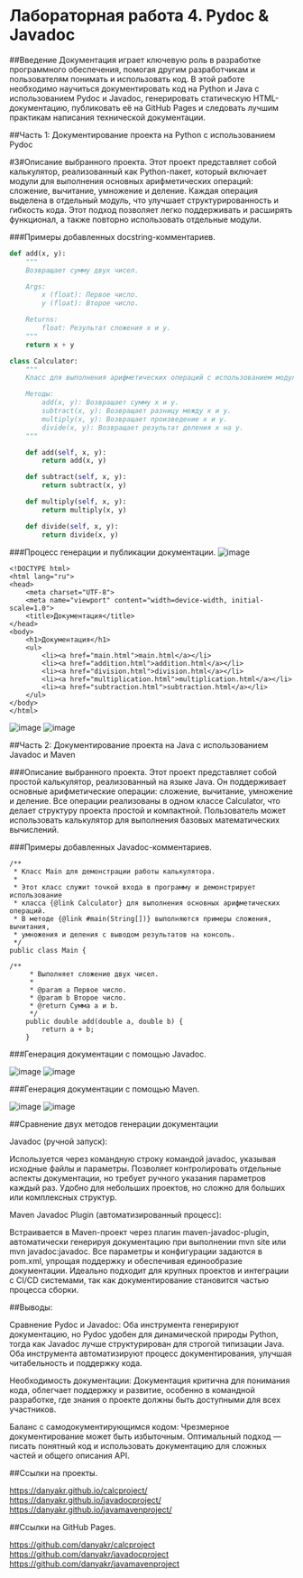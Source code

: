 # Лабораторная работа 4. Pydoc & Javadoc

##Введение
Документация играет ключевую роль в разработке программного обеспечения, помогая другим разработчикам и пользователям понимать и использовать код. В этой работе необходимо научиться документировать код на Python и Java с использованием Pydoc и Javadoc, генерировать статическую HTML-документацию, публиковать её на GitHub Pages и следовать лучшим практикам написания технической документации.

##Часть 1: Документирование проекта на Python с использованием Pydoc

#3#Описание выбранного проекта.
Этот проект представляет собой калькулятор, реализованный как Python-пакет, который включает модули для выполнения основных арифметических операций: сложение, вычитание, умножение и деление. Каждая операция выделена в отдельный модуль, что улучшает структурированность и гибкость кода. Этот подход позволяет легко поддерживать и расширять функционал, а также повторно использовать отдельные модули.

###Примеры добавленных docstring-комментариев.

```python
def add(x, y):
    """
    Возвращает сумму двух чисел.

    Args:
        x (float): Первое число.
        y (float): Второе число.

    Returns:
        float: Результат сложения x и y.
    """
    return x + y
```
```python
class Calculator:
    """
    Класс для выполнения арифметических операций с использованием модулей пакета.

    Методы:
        add(x, y): Возвращает сумму x и y.
        subtract(x, y): Возвращает разницу между x и y.
        multiply(x, y): Возвращает произведение x и y.
        divide(x, y): Возвращает результат деления x на y.
    """

    def add(self, x, y):
        return add(x, y)

    def subtract(self, x, y):
        return subtract(x, y)

    def multiply(self, x, y):
        return multiply(x, y)

    def divide(self, x, y):
        return divide(x, y)
```

###Процесс генерации и публикации документации.
![image](https://github.com/user-attachments/assets/f39e7f83-7f88-455b-8bbf-6f929d0074f8)



```
<!DOCTYPE html>
<html lang="ru">
<head>
    <meta charset="UTF-8">
    <meta name="viewport" content="width=device-width, initial-scale=1.0">
    <title>Документация</title>
</head>
<body>
    <h1>Документация</h1>
    <ul>
        <li><a href="main.html">main.html</a></li>
        <li><a href="addition.html">addition.html</a></li>
        <li><a href="division.html">division.html</a></li>
        <li><a href="multiplication.html">multiplication.html</a></li>
        <li><a href="subtraction.html">subtraction.html</a></li>
    </ul>
</body>
</html>

```

![image](https://github.com/user-attachments/assets/6441c6cc-5673-44bb-bdf3-2d431ac43573)
![image](https://github.com/user-attachments/assets/2221da9f-b917-432d-a6fd-9c7d3182432f)




##Часть 2: Документирование проекта на Java с использованием Javadoc и Maven

###Описание выбранного проекта.
Этот проект представляет собой простой калькулятор, реализованный на языке Java. Он поддерживает основные арифметические операции: сложение, вычитание, умножение и деление. Все операции реализованы в одном классе Calculator, что делает структуру проекта простой и компактной. Пользователь может использовать калькулятор для выполнения базовых математических вычислений.

###Примеры добавленных Javadoc-комментариев.

```
/**
 * Класс Main для демонстрации работы калькулятора.
 * 
 * Этот класс служит точкой входа в программу и демонстрирует использование
 * класса {@link Calculator} для выполнения основных арифметических операций.
 * В методе {@link #main(String[])} выполняются примеры сложения, вычитания, 
 * умножения и деления с выводом результатов на консоль.
 */
public class Main {
```
```
/**
     * Выполняет сложение двух чисел.
     *
     * @param a Первое число.
     * @param b Второе число.
     * @return Сумма a и b.
     */
    public double add(double a, double b) {
        return a + b;
    }
```

###Генерация документации с помощью Javadoc.

![image](https://github.com/user-attachments/assets/867042bf-f000-4866-b34f-02e26cb0bb56)
![image](https://github.com/user-attachments/assets/7423284a-353b-44ee-8736-bc8223a57b91)



###Генерация документации с помощью Maven.  

![image](https://github.com/user-attachments/assets/67f035ed-28dd-4837-a97a-85df035e7344)
![image](https://github.com/user-attachments/assets/56bc0963-7e73-4545-ba18-cf9b76858bb1)


##Сравнение двух методов генерации документации

Javadoc (ручной запуск):

Используется через командную строку командой javadoc, указывая исходные файлы и параметры.
Позволяет контролировать отдельные аспекты документации, но требует ручного указания параметров каждый раз.
Удобно для небольших проектов, но сложно для больших или комплексных структур.

Maven Javadoc Plugin (автоматизированный процесс):

Встраивается в Maven-проект через плагин maven-javadoc-plugin, автоматически генерируя документацию при выполнении mvn site или mvn javadoc:javadoc.
Все параметры и конфигурации задаются в pom.xml, упрощая поддержку и обеспечивая единообразие документации.
Идеально подходит для крупных проектов и интеграции с CI/CD системами, так как документирование становится частью процесса сборки.

##Выводы:

Сравнение Pydoc и Javadoc: Оба инструмента генерируют документацию, но Pydoc удобен для динамической природы Python, тогда как Javadoc лучше структурирован для строгой типизации Java. Оба инструмента автоматизируют процесс документирования, улучшая читабельность и поддержку кода.

Необходимость документации: Документация критична для понимания кода, облегчает поддержку и развитие, особенно в командной разработке, где знания о проекте должны быть доступными для всех участников.

Баланс с самодокументирующимся кодом: Чрезмерное документирование может быть избыточным. Оптимальный подход — писать понятный код и использовать документацию для сложных частей и общего описания API.





##Ссылки на проекты.

https://danyakr.github.io/calcproject/
https://danyakr.github.io/javadocproject/
https://danyakr.github.io/javamavenproject/

##Ссылки на GitHub Pages.

https://github.com/danyakr/calcproject
https://github.com/danyakr/javadocproject
https://github.com/danyakr/javamavenproject
